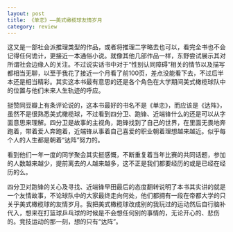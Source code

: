 ```yaml
---
layout: post
title: 《单恋》——美式橄榄球友情岁月
category: review
---
```


这又是一部社会派推理类型的作品，或者将推理二字略去也可以，看完全书也不会记得任何诡计，更接近一本通俗小说。就像其他几部作品一样，东野尝试展示其对所谓社会边缘人的关注。不过说实话书中对于“性别认同障碍”相关的情节以及描写都相当无聊，以至于我花了接近一个月看了前100页，差点没能看下去，不过后半本还是相当精彩。其实这本书最有意思的还是各个角色在大学期间美式橄榄球队中的位置与他们未来人生轨迹的呼应。

<!--break-->

挺赞同豆瓣上有条评论说的，这本书最好的书名不是《单恋》，而应该是《达阵》，虽然不是很熟悉美式橄榄球，不过看到四分卫、跑锋、近端锋什么的还是可以从字面意思来理解。四分卫是故事的主视角，跑锋找到了自己的世界，在里面无畏地奔跑着，带着爱人奔跑着，近端锋从事着自己喜爱的职业朝着理想越来越近。似乎每个人的人生都是朝着“达阵”努力的。

看到他们一年一度的同学聚会其实挺感慨，不断重复着当年比赛的共同话题，参加的人数越来越少，提前离去的人越来越多，这不正是我们都要经历的或是已经在经历的么。

四分卫对跑锋的关心及寻找、近端锋早田最后的态度翻转说明了本书其实讲的就是一个友情故事，不论球队中的大家最终走向何处，他们都拥有一段在帝都大学的只关乎美式橄榄球的友情岁月。我把美式橄榄球改成别的我玩过的运动然后自行脑补代入，想来在打篮球乒乓球的时候是不会想任何别的事情的，无论开心的、悲伤的。竞技运动的那一刻，想的只有“达阵”。